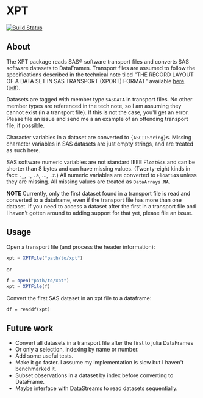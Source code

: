# XPT

[![Build Status](https://travis-ci.org/lendle/XPT.jl.png)](https://travis-ci.org/lendle/XPT.jl)

## About

The XPT package reads SAS® software transport files and converts SAS software datasets to DataFrames.
Transport files are assumed to follow the specifications described in the technical note tiled "THE RECORD LAYOUT OF A DATA SET IN SAS TRANSPORT (XPORT) FORMAT" available [here](http://support.sas.com/techsup/technote/ts140.html) ([pdf](http://support.sas.com/techsup/technote/ts140.pdf)).

Datasets are tagged with member type `SASDATA` in transport files. No other member types are referenced in the tech note, so I am assuming they cannot exist (in a transport file). If this is not the case, you'll get an error. Please file an issue and send me a an example of an offending transport file, if possible.

Character variables in a dataset are converted to `{ASCIIString}`s. Missing character variables in SAS datasets are just empty strings, and are treated as such here. 

SAS software numeric variables are not standard IEEE `Float64`s and can be shorter than 8 bytes and can have missing values. (Twenty-eight kinds in fact: `._`, `.`, `.a`, ..., `.z`.) All numeric variables are converted to `Float64`s unless they are missing. All missing values are treated as `DataArrays.NA`.

**NOTE** Currently, only the first dataset found in a transport file is read and converted to a dataframe, even if the transport file has more than one dataset. If you need to access a dataset after the first in a transport file and I haven't gotten around to adding support for that yet, please file an issue.

## Usage

Open a transport file (and process the header information):
```julia
xpt = XPTFile("path/to/xpt")
```
or
```julia
f = open("path/to/xpt")
xpt = XPTFile(f)
```
Convert the first SAS dataset in an xpt file to a dataframe:
```
df = readdf(xpt)
```
## Future work

* Convert all datasets in a transport file after the first to julia DataFrames
* Or only a selection, indexing by name or number.
* Add some useful tests.
* Make it go faster. I assume my implementation is slow but I haven't benchmarked it.
* Subset observations in a dataset by index before converting to DataFrame.
* Maybe interface with DataStreams to read datasets sequentially.
